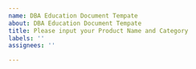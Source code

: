 ```yaml
---
name: DBA Education Document Tempate
about: DBA Education Document Tempate
title: Please input your Product Name and Category
labels: ''
assignees: ''

---
```



